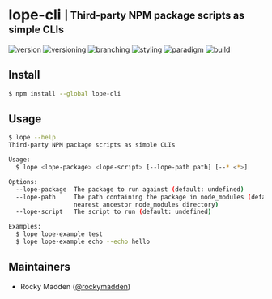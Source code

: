 # lope-cli <sub><sup>| Third-party NPM package scripts as simple CLIs<sup></sub>
[![version](http://img.shields.io/badge/version-0.0.0-blue.svg)](https://www.npmjs.com/package/@cloudelements/lope-cli)
[![versioning](http://img.shields.io/badge/versioning-semver-blue.svg)](http://semver.org/)
[![branching](http://img.shields.io/badge/branching-github%20flow-blue.svg)](https://guides.github.com/introduction/flow/)
[![styling](http://img.shields.io/badge/styling-xo-blue.svg)](https://github.com/sindresorhus/xo)
[![paradigm](http://img.shields.io/badge/paradigm-functional-blue.svg)](https://en.wikipedia.org/wiki/Functional_programming)
[![build](https://circleci.com/gh/cloud-elements/lope-cli.svg?style=shield)](https://circleci.com/gh/cloud-elements/lope-cli)

## Install
```bash
$ npm install --global lope-cli
```

## Usage
```bash
$ lope --help
Third-party NPM package scripts as simple CLIs

Usage:
  $ lope <lope-package> <lope-script> [--lope-path path] [--* <*>]

Options:
  --lope-package  The package to run against (default: undefined)
  --lope-path     The path containing the package in node_modules (default: current directory or the
                  nearest ancestor node_modules directory)
  --lope-script	  The script to run (default: undefined)

Examples:
  $ lope lope-example test
  $ lope lope-example echo --echo hello
```

## Maintainers
* Rocky Madden ([@rockymadden](https://github.com/rockymadden))
